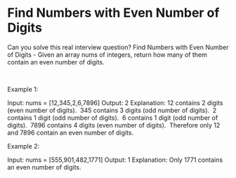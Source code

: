 # Find Numbers with Even Number of Digits

Can you solve this real interview question? Find Numbers with Even Number of Digits - Given an array nums of integers, return how many of them contain an even number of digits.

 

Example 1:


Input: nums = [12,345,2,6,7896]
Output: 2
Explanation: 
12 contains 2 digits (even number of digits). 
345 contains 3 digits (odd number of digits). 
2 contains 1 digit (odd number of digits). 
6 contains 1 digit (odd number of digits). 
7896 contains 4 digits (even number of digits). 
Therefore only 12 and 7896 contain an even number of digits.


Example 2:


Input: nums = [555,901,482,1771]
Output: 1 
Explanation: 
Only 1771 contains an even number of digits.